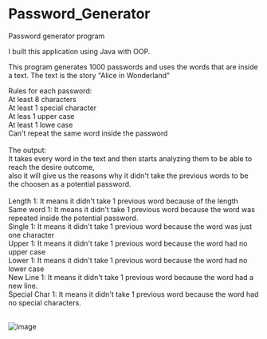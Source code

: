 # Password_Generator
Password generator program 

I built this application using Java with OOP.

This program generates 1000 passwords and uses the words that are inside a text. The text is the story "Alice in Wonderland" <br/>

Rules for each password:<br/>
At least 8 characters<br/>
At least 1 special character<br/>
At leas 1 upper case<br/>
At least 1 lowe case<br/>
Can't repeat the same word inside the password<br/>
<br/>
The output:<br/>
It takes every word in the text and then starts analyzing them to be able to reach the desire outcome, <br/>
also it will give us the reasons why it didn't take the previous words to be the choosen as a potential password.<br/>
<br/>
Length 1: It means it didn't take 1 previous word because of the length<br/>
Same word 1: It means it didn't take 1 previous word because the word was repeated inside the potential password.<br/>
Single 1: It means it didn't take 1 previous word because the word was just one character<br/>
Upper 1: It means it didn't take 1 previous word because the word had no upper case<br/>
Lower 1: It means it didn't take 1 previous word because the word had no lower case<br/>
New Line 1: It means it didn't take 1 previous word because the word had a new line.<br/>
Special Char 1: It means it didn't take 1 previous word because the word had no special characters.<br/>
<br/>

![image](https://user-images.githubusercontent.com/35407350/195664663-8d50414f-d2af-4e76-829c-43c21cd437c2.png)
